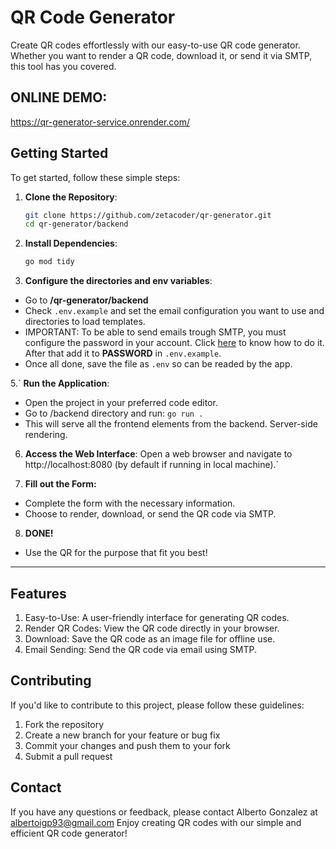 # QR Code Generator

Create QR codes effortlessly with our easy-to-use QR code generator. Whether you want to render a QR code, download it, or send it via SMTP, this tool has you covered.

## ONLINE DEMO:
https://qr-generator-service.onrender.com/

## Getting Started
To get started, follow these simple steps:

1. **Clone the Repository**: 
   ```sh
   git clone https://github.com/zetacoder/qr-generator.git
   cd qr-generator/backend

2. **Install Dependencies**:
   ```sh
   go mod tidy

3. **Configure the directories and env variables**:
- Go to **/qr-generator/backend**
- Check `.env.example` and set the email configuration you want to use and directories to load templates.
- IMPORTANT: To be able to send emails trough SMTP, you must configure the password in your account. Click [here](https://support.google.com/mail/answer/185833?hl=en#app-passwords) to know how to do it. After that add it to **PASSWORD** in `.env.example`.
- Once all done, save the file as `.env` so can be readed by the app.


5.` **Run the Application**:
- Open the project in your preferred code editor.
- Go to /backend directory and run: `go run .`
- This will serve all the frontend elements from the backend. Server-side rendering.


6. **Access the Web Interface**:
Open a web browser and navigate to http://localhost:8080 (by default if running in local machine).`


7. **Fill out the Form:**
- Complete the form with the necessary information.
- Choose to render, download, or send the QR code via SMTP.


8. **DONE!**
- Use the QR for the purpose that fit you best!
--------------------------------------------------

## **Features**
1. Easy-to-Use: A user-friendly interface for generating QR codes.
2. Render QR Codes: View the QR code directly in your browser.
3. Download: Save the QR code as an image file for offline use.
4. Email Sending: Send the QR code via email using SMTP.

## **Contributing**
If you'd like to contribute to this project, please follow these guidelines:

1. Fork the repository
2. Create a new branch for your feature or bug fix
3. Commit your changes and push them to your fork
4. Submit a pull request

## **Contact**
If you have any questions or feedback, please contact Alberto Gonzalez at albertoigp93@gmail.com
Enjoy creating QR codes with our simple and efficient QR code generator!
